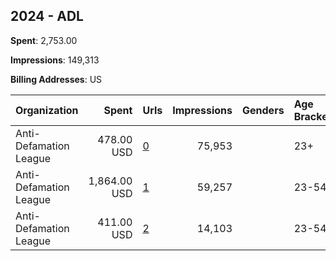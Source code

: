 ## 2024 - ADL 
**Spent**: 2,753.00

**Impressions**: 149,313

**Billing Addresses**: US

|Organization|Spent|Urls|Impressions|Genders|Age Brackets|Country Codes|
|:---|---:|:---|---:|:---|:---|:---|
|Anti-Defamation League|478.00 USD|[0](https://www.snap.com/political-ads/asset/1a0a60a1a8bd2381cf965266829f65c4cf1ebecd9f167290f41264097c6fc821?mediaType=mp4)|75,953||23+|united states|
|Anti-Defamation League|1,864.00 USD|[1](https://www.snap.com/political-ads/asset/7b1ec6496560efde318fc35af1417abd8cf646289229f45f989a33268b19626a?mediaType=mp4)|59,257||23-54|united states|
|Anti-Defamation League|411.00 USD|[2](https://www.snap.com/political-ads/asset/76018095b24f1f1249de8c835b5681f206adc1e73e160e59956fce824638d21a?mediaType=mp4)|14,103||23-54|united states|
